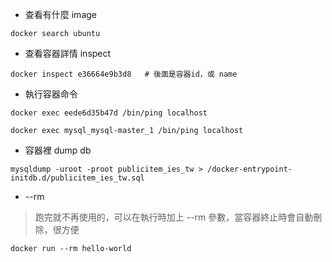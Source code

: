 * 查看有什麼 image
```
docker search ubuntu
```

* 查看容器詳情 inspect  
```
docker inspect e36664e9b3d8   # 後面是容器id，或 name
```
*  執行容器命令
```
docker exec eede6d35b47d /bin/ping localhost

docker exec mysql_mysql-master_1 /bin/ping localhost

```

* 容器裡 dump db
```
mysqldump -uroot -proot publicitem_ies_tw > /docker-entrypoint-initdb.d/publicitem_ies_tw.sql
```
 
* --rm
> 跑完就不再使用的，可以在執行時加上 --rm 參數，當容器終止時會自動刪除，很方便
```
docker run --rm hello-world
```
